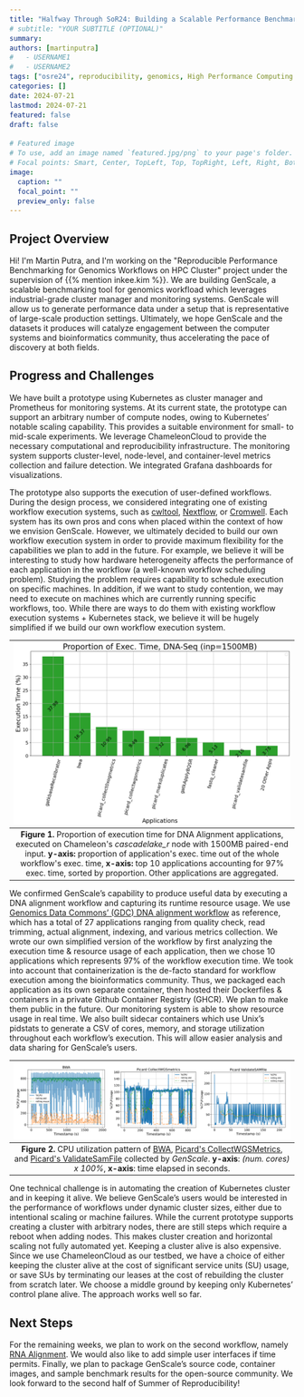 ```yaml
---
title: "Halfway Through SoR24: Building a Scalable Performance Benchmarking Tool for Genomics Workflows"
# subtitle: "YOUR SUBTITLE (OPTIONAL)"
summary:
authors: [martinputra]
#   - USERNAME1
#   - USERNAME2
tags: ["osre24", reproducibility, genomics, High Performance Computing (HPC), Performance Modeling, Data Analysis, Scientific Workflows]
categories: []
date: 2024-07-21
lastmod: 2024-07-21
featured: false
draft: false

# Featured image
# To use, add an image named `featured.jpg/png` to your page's folder.
# Focal points: Smart, Center, TopLeft, Top, TopRight, Left, Right, BottomLeft, Bottom, BottomRight.
image:
  caption: ""
  focal_point: ""
  preview_only: false
---
```


## Project Overview

Hi! I'm Martin Putra, and I'm working on the "Reproducible Performance Benchmarking for Genomics Workflows on HPC Cluster" project under the supervision of {{% mention inkee.kim %}}. We are building GenScale, a scalable benchmarking tool for genomics workfload which leverages industrial-grade cluster manager and monitoring systems. GenScale will allow us to generate performance data under a setup that is representative of large-scale production settings. Ultimately, we hope GenScale and the datasets it produces will catalyze engagement between the computer systems and bioinformatics community, thus accelerating the pace of discovery at both fields.

## Progress and Challenges
We have built a prototype using Kubernetes as cluster manager and Prometheus for monitoring systems. At its current state, the prototype can support an arbitrary number of compute nodes, owing to Kubernetes’ notable scaling capability. This provides a suitable environment for small- to mid-scale experiments. We leverage ChameleonCloud to provide the necessary computational and reproducibility infrastructure. The monitoring system supports cluster-level, node-level, and container-level metrics collection and failure detection. We integrated Grafana dashboards for visualizations. 

The prototype also supports the execution of user-defined workflows. During the design process, we considered integrating one of existing workflow execution systems, such as [cwltool](https://github.com/common-workflow-language/cwltool), [Nextflow](https://www.nextflow.io), or [Cromwell](https://github.com/broadinstitute/cromwell). Each system has its own pros and cons when placed within the context of how we envision GenScale. However, we ultimately decided to build our own workflow execution system in order to provide maximum flexibility for the capabilities we plan to add in the future. For example, we believe it will be interesting to study how hardware heterogeneity affects the performance of each application in the workflow (a well-known workflow scheduling problem). Studying the problem requires capability to schedule execution on specific machines. In addition, if we want to study contention, we may need to execute on machines which are currently running specific workflows, too. While there are ways to do them with existing workflow execution systems + Kubernetes stack, we believe it will be hugely simplified if we build our own workflow execution system. 

| ![](dnaseq-exec_time_proportion.png) | 
|:--:| 
| **Figure 1.** Proportion of execution time for DNA Alignment applications, executed on Chameleon's *cascadelake_r* node with 1500MB paired-end input. **y-axis:** proportion of application's exec. time out of the whole workflow's exec. time, **x-axis:** top 10 applications accounting for 97% exec. time, sorted by proportion. Other applications are aggregated. |

We confirmed GenScale’s capability to produce useful data by executing a DNA alignment workflow and capturing its runtime resource usage. We use [Genomics Data Commons’ (GDC) DNA alignment workflow](https://github.com/NCI-GDC/gdc-dnaseq-cwl) as reference, which has a total of 27 applications ranging from quality check, read trimming, actual alignment, indexing, and various metrics collection. We wrote our own simplified version of the workflow by first analyzing the execution time & resource usage of each application, then we chose 10 applications which represents 97% of the workflow execution time. We took into account that containerization is the de-facto standard for workflow execution among the bioinformatics community. Thus, we packaged each application as its own separate container, then hosted their Dockerfiles & containers in a private Github Container Registry (GHCR). We plan to make them public in the future. Our monitoring system is able to show resource usage in real time. We also built sidecar containers which use Unix’s pidstats to generate a CSV of cores, memory, and storage utilization throughout each workflow’s execution. This will allow easier analysis and data sharing for GenScale’s users. 


| ![](bwa_picardwgs_picardvalidate-cpu.png) | 
|:--:| 
| **Figure 2.** CPU utilization pattern of [BWA](https://github.com/lh3/bwa), [Picard's CollectWGSMetrics](https://gatk.broadinstitute.org/hc/en-us/articles/360037269351-CollectWgsMetrics-Picard), and [Picard's ValidateSamFile](https://gatk.broadinstitute.org/hc/en-us/articles/360036854731-ValidateSamFile-Picard) collected by *GenScale*. **y-axis**: *(num. cores) x 100%*, **x-axis**: time elapsed in seconds.   |


One technical challenge is in automating the creation of Kubernetes cluster and in keeping it alive. We believe GenScale’s users would be interested in the performance of workflows under dynamic cluster sizes, either due to intentional scaling or machine failures. While the current prototype supports creating a cluster with arbitrary nodes, there are still steps which require a reboot when adding nodes. This makes cluster creation and horizontal scaling not fully automated yet. Keeping a cluster alive is also expensive. Since we use ChameleonCloud as our testbed, we have a choice of either keeping the cluster alive at the cost of significant service units (SU) usage, or save SUs by terminating our leases at the cost of rebuilding the cluster from scratch later. We choose a middle ground by keeping only Kubernetes’ control plane alive. The approach works well so far. 

## Next Steps

For the remaining weeks, we plan to work on the second workflow, namely [RNA Alignment](https://github.com/NCI-GDC/gdc-rnaseq-cwl). We would also like to add simple user interfaces if time permits. Finally, we plan to package GenScale’s source code, container images, and sample benchmark results for the open-source community. We look forward to the second half of Summer of Reproducibility!  
